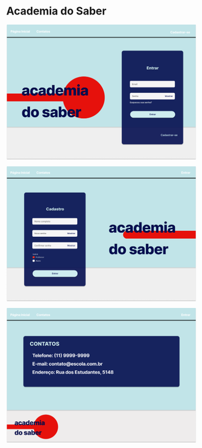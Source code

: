 # Academia do Saber

![Página de Login](./images/area-publica/Login.png)

![Página de Cadastro](./images/area-publica/Cadastro.png)

![Página de Contatos](./images/area-publica/Contatos.png)

